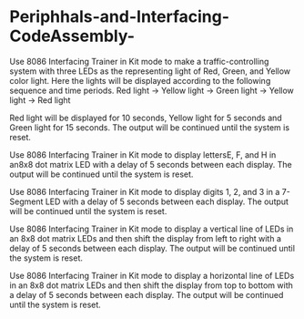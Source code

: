 ﻿# Periphhals-and-Interfacing-CodeAssembly-

 Use 8086 Interfacing Trainer in Kit mode to make a traffic-controlling system with three LEDs as the representing light of Red, Green, and Yellow color light. Here the lights will be displayed according to the following sequence and time periods. Red light -> Yellow light -> Green light → Yellow light -> Red light

Red light will be displayed for 10 seconds, Yellow light for 5 seconds and Green light for 15 seconds. The output will be continued until the system is reset.

Use 8086 Interfacing Trainer in Kit mode to display lettersE, F, and H in an8x8 dot matrix LED with a delay of 5 seconds between each display. The output will be continued until the system is reset.

Use 8086 Interfacing Trainer in Kit mode to display digits 1, 2, and 3 in a 7-Segment LED with a delay of 5 seconds between each display. The output will be continued until the system is reset.

Use 8086 Interfacing Trainer in Kit mode to display a vertical line of LEDs in an 8x8 dot matrix LEDs and then shift the display from left to right with a delay of 5 seconds between each display. The output will be continued until the system is reset.

Use 8086 Interfacing Trainer in Kit mode to display a horizontal line of LEDs in an 8x8 dot matrix LEDs and then shift the display from top to bottom with a delay of 5 seconds between each display. The output will be continued until the system is reset.
